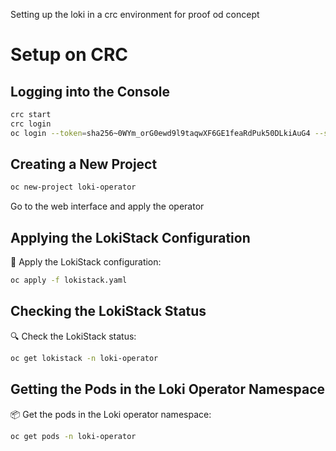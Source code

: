 Setting up the loki in a crc environment for proof od concept
# Setup on CRC

## Logging into the Console

```sh
crc start
crc login
oc login --token=sha256~0WYm_orG0ewd9l9taqwXF6GE1feaRdPuk50DLkiAuG4 --server=https://api.crc.testing:6443
```

## Creating a New Project

```sh
oc new-project loki-operator
```

Go to the web interface and apply the operator

## Applying the LokiStack Configuration

🚀 Apply the LokiStack configuration:
```sh
oc apply -f lokistack.yaml
```

## Checking the LokiStack Status

🔍 Check the LokiStack status:
```sh
oc get lokistack -n loki-operator
```

## Getting the Pods in the Loki Operator Namespace

📦 Get the pods in the Loki operator namespace:
```sh
oc get pods -n loki-operator
```